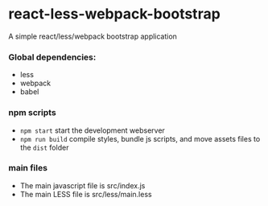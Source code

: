# react-less-webpack-bootstrap
A simple react/less/webpack bootstrap application

### Global dependencies:
- less
- webpack
- babel

### npm scripts
- `npm start` start the development webserver
- `npm run build` compile styles, bundle js scripts, and move assets files to the `dist` folder

### main files
- The main javascript file is src/index.js
- The main LESS file is src/less/main.less
